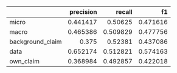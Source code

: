 |                  |   precision |   recall |       f1 |
|:-----------------|------------:|---------:|---------:|
| micro            |    0.441417 | 0.50625  | 0.471616 |
| macro            |    0.465386 | 0.509829 | 0.477756 |
| background_claim |    0.375    | 0.52381  | 0.437086 |
| data             |    0.652174 | 0.512821 | 0.574163 |
| own_claim        |    0.368984 | 0.492857 | 0.422018 |